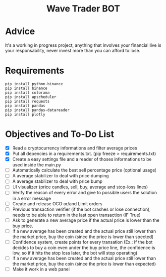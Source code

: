 <h1 align="center">Wave Trader BOT</h1>

# Advice
It's a working in progress project, anything that involves your financial live is your responsability, never invest more than you can afford to lose.
 
# Requirements
```
pip install python-binance
pip install binance
pip install colorama
pip install apscheduler
pip install requests
pip install pandas
pip install pandas-datareader
pip install plotly
```

# Objectives and To-Do List
- [X] Read a cryptocurrency informations and filter average prices
- [X] Put all depencies in a requirements.txt. (pip freeze > requirements.txt)
- [X] Create a easy settings file and a reader of thoses informations to be used inside the main.py
- [ ] Automatically calculate the best sell percentage price (optional usage)
- [ ] A average stabilizer to deal with price dumping
- [ ] A average stabilizer to deal with price bump
- [ ] UI visualizer (price candles, sell, buy, average and stop-loss lines)
- [ ] Verify the reason of every error and give to possible users the solution in a error message
- [ ] Create and release OCO or/and Limit orders
- [ ] Previous transaction verifier (if the bot crashes or lose connection), needs to be able to return in the last open transaction (IF True)
- [ ] Ask to generate a new average price if the actual price is lower than the buy price.
- [ ] If a new average has been created and the actual price still lower than the market price, buy the coin (since the price is lower than spected)
- [ ] Confidence system, create points for every transation (Ex.: If the bot decides to buy a coin even under the buy price line, the confidence is low, so if it hits the stop loss later, the bot will stop operating)
- [ ] If a new average has been created and the actual price still lower than the market price, buy the coin (since the price is lower than expected)
- [ ] Make it work in a web panel
